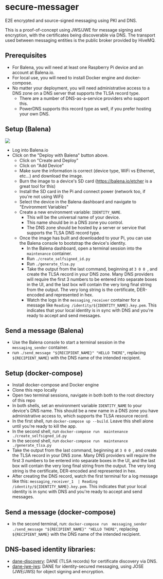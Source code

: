# secure-messager

E2E encrypted and source-signed messaging using PKI and DNS.

This is a proof-of-concept using JWS/JWE for message signing and encryption, with the certificates being discoverable via DNS. The transport used between messaging entities is the public broker provided by HiveMQ.

## Prerequisites

*   For Balena, you will need at least one Raspberry Pi device and an account at Balena.io.
*   For local use, you will need to install Docker engine and docker-compose.
*   No matter your deployment, you will need administrative access to a DNS zone on a DNS server that supports the TLSA record type.
    *   There are a number of DNS-as-a-service providers who support this.
    *   PowerDNS supports this record type as well, if you prefer hosting your own DNS.

## Setup (Balena)

[![](https://balena.io/deploy.png)](https://dashboard.balena-cloud.com/deploy?repoUrl=https://github.com/ValiMail/secure-messager&configUrl=https://raw.githubusercontent.com/ValiMail/secure-messager/main/.balena/balena.yml&tarballUrl=https://github.com/ValiMail/secure-messager/archive/main.tar.gz)

*   Log into Balena.io
*   Click on the "Deploy with Balena" button above.
    *   Click on "Create and Deploy"
    *   Click on "Add Device"
    *   Make sure the information is correct (device type, WiFi vs Ethernet, etc...) and download the image.
    *   Burn the image to a device's SD card (https://balena.io/etcher is a great tool for this)
    *   Install the SD card in the Pi and connect power (network too, if you're not using WiFi)
    *   Select the device in the Balena dashboard and navigate to "Environment Variables"
    *   Create a new environment variable: `IDENTITY_NAME`.
        *   This will be the universal name of your device.
        *   This name should be in a DNS zone you control.
        *   The DNS zone should be hosted by a server or service that supports the TLSA DNS record type.
    *   Once the image has built and downloaded to your Pi, you can use the Balena console to bootstrap the device's identity.
        *   In the Balena dashboard, open a terminal session into the `maintenance` container.
        *   Run `./create_selfsigned_id.py`
        *   Run `./generate_tlsa.py`
        *   Take the output from the last command, beginning at `3 0 0 `, and create the TLSA record in your DNS zone. Many DNS providers will require the first 3 numbers to be entered into separate boxes in the UI, and the last box will contain the very long final string from the output. The very long string is the certificate, DER-encoded and represented in hex.
        *   Watch the logs in the `messaging_receiver` container for a message like `Reading /identity/${IDENTITY_NAME}.key.pem`. This indicates that your local identity is in sync with DNS and you're ready to accept and send messages.
    
## Send a message (Balena)

*   Use the Balena console to start a terminal session in the `messaging_sender` container.
*   run `./send_message "${RECIPIENT_NAME}" "HELLO THERE"`, replacing `${RECIPIENT_NAME}` with the DNS name of the intended recipient.

## Setup (docker-compose)

*   Install docker-compose and Docker engine
*   Clone this repo locally
*   Open two terminal sessions, navigate in both both to the root directory of this repo
*   In both shells, set an environment variable `IDENTITY_NAME` to your device's DNS name. This should be a new name in a DNS zone you have administrative access to, which supports the TLSA resource record.
*   In the first shell, run `docker-compose up --build`. Leave this shell alone until you're ready to kill the app.
*   In the second shell, run `docker-compose run  maintenance ./create_selfsigned_id.py`
*   In the second shell, run `docker-compose run  maintenance ./generate_tlsa.py`
*   Take the output from the last command, beginning at `3 0 0 `, and create the TLSA record in your DNS zone. Many DNS providers will require the first 3 numbers to be entered into separate boxes in the UI, and the last box will contain the very long final string from the output. The very long string is the certificate, DER-encoded and represented in hex.
*   After creating the DNS record, watch the first terminal for a log message like this: `messaging_receiver_1  | Reading /identity/${IDENTITY_NAME}.key.pem`. This indicates that your local identity is in sync with DNS and you're ready to accept and send messages.


## Send a message (docker-compose)

*   In the second terminal, run: `docker-compose run  messaging_sender ./send_message "${RECIPIENT_NAME}" "HELLO THERE"`, replacing `${RECIPIENT_NAME}` with the DNS name of the intended recipient.


## DNS-based identity libraries:

*   [dane-discovery](https://github.com/ValiMail/dane-discovery): DANE (TLSA records) for certificate discovery via DNS.
*   [dane-jwe-jws](https://github.com/ValiMail/dane-jwe-jws): DANE for identity-secured messaging, using JOSE (JWE/JWS) for object signing and encryption.